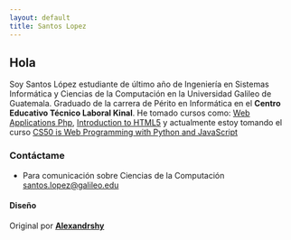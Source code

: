 ```yaml
---
layout: default
title: Santos Lopez
---
```

## **Hola**
Soy Santos L&oacute;pez estudiante de &uacute;ltimo a&ntilde;o de Ingenier&iacute;a en Sistemas Inform&aacute;tica y Ciencias de la Computaci&oacute;n en la Universidad Galileo de Guatemala. Graduado de la carrera de P&eacute;rito en Inform&aacute;tica en el **Centro Educativo T&eacute;cnico Laboral Kinal**.
He tomado cursos como: [Web Applications Php](https://coursera.org/learn/web-applications-php), [Introduction to HTML5](https://es.coursera.org/learn/html)
y actualmente estoy tomando el curso [CS50 is Web Programming with Python and JavaScript](https://cs50.harvard.edu/web/2020/)
&nbsp;

### **Cont&aacute;ctame**
- Para comunicaci&oacute;n sobre Ciencias de la Computaci&oacute;n <santos.lopez@galileo.edu>

#### **Diseño**
Original por **[Alexandrshy](https://github.com/Alexandrshy/widgets/tree/master/assets_2)**<br>
